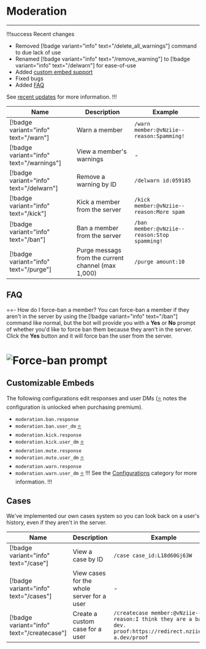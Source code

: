 # Moderation
---

!!!success Recent changes
- Removed [!badge variant="info" text="/delete_all_warnings"] command to due lack of use
- Renamed [!badge variant="info" text="/remove_warning"] to [!badge variant="info" text="/delwarn"] for ease-of-use
- Added [custom embed support](#customized-embeds)
- Fixed bugs
- Added [FAQ](#faq)

See [recent updates](/updates) for more information.
!!!

Name | Description | Example |
--- | --- | --- |
[!badge variant="info" text="/warn"] | Warn a member | `/warn member:@vNziie-- reason:Spamming!`
[!badge variant="info" text="/warnings"] | View a member's warnings | -
[!badge variant="info" text="/delwarn"] | Remove a warning by ID | `/delwarn id:059185`
[!badge variant="info" text="/kick"] | Kick a member from the server | `/kick member:@vNziie-- reason:More spam`
[!badge variant="info" text="/ban"] | Ban a member from the server | `/ban member:@vNziie-- reason:Stop spamming!`
[!badge variant="info" text="/purge"] | Purge messags from the current channel (max 1,000) | `/purge amount:10`

## FAQ
==- How do I force-ban a member?
You can force-ban a member if they aren't in the server by using the [!badge variant="info" text="/ban"] command like normal, but the bot will provide you with a **Yes** or **No** prompt of whether you'd like to force ban them because they aren't in the server. Click the **Yes** button and it will force ban the user from the server.

![Force-ban prompt](https://cdn.nziie.xyz/u/files/eGmRdwoIDcRP)
===

## Customizable Embeds
The following configurations edit responses and user DMs ([⭐](https://servermanagerbot.ml/premium) notes the configuration is unlocked when purchasing premium).
- `moderation.ban.response`
- `moderation.ban.user_dm` [⭐](https://servermanagerbot.ml/premium)
- `moderation.kick.response`
- `moderation.kick.user_dm` [⭐](https://servermanagerbot.ml/premium)
- `moderation.mute.response`
- `moderation.mute.user_dm` [⭐](https://servermanagerbot.ml/premium)
- `moderation.warn.response`
- `moderation.warn.user_dm` [⭐](https://servermanagerbot.ml/premium)
!!!
See the [Configurations](../configurations) category for more information.
!!!
## Cases
We've implemented our own cases system so you can look back on a user's history, even if they aren't in the server.

Name | Description | Example
--- | --- | --- |
[!badge variant="info" text="/case"] | View a case by ID | `/case case_id:L18d60Gj63W`
[!badge variant="info" text="/cases"] | View cases for the whole server for a user | -
[!badge variant="info" text="/createcase"] | Create a custom case for a user | `/createcase member:@vNziie-- reason:I think they are a bad dev. proof:https://redirect.nziie.is-a.dev/proof`
